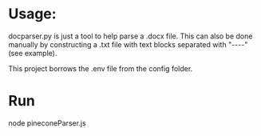 # Usage:
docparser.py is just a tool to help parse a .docx file.
This can also be done manually by constructing a .txt file with text blocks separated with "----"(see example).

This project borrows the .env file from the config folder.

# Run
node pineconeParser.js
